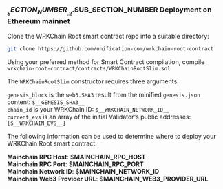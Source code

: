 
### $__SECTION_NUMBER__.2.$__SUB_SECTION_NUMBER__ Deployment on Ethereum mainnet

Clone the WRKChain Root smart contract repo into a suitable directory:

```bash
git clone https://github.com/unification-com/wrkchain-root-contract
```

Using your preferred method for Smart Contract compilation, compile
`wrkchain-root-contract/contracts/WRKChainRootSlim.sol`

The `WRKChainRootSlim` constructor requires three arguments:

`genesis_block` is the `web3.SHA3` result from the minified `genesis.json` 
content: `$__GENESIS_SHA3__`  
`chain_id` is your WRKChain ID: `$__WRKCHAIN_NETWORK_ID__`  
`current_evs` is an array of the initial Validator's public addresses:
 `[$__WRKCHAIN_EVS__]`

The following information can be used to determine where to deploy your 
WRKChain Root smart contract:  

**Mainchain RPC Host**: $__MAINCHAIN_RPC_HOST__  
**Mainchain RPC Port**: $__MAINCHAIN_RPC_PORT__  
**Mainchain Network ID**: $__MAINCHAIN_NETWORK_ID__  
**Mainchain Web3 Provider URL**: $__MAINCHAIN_WEB3_PROVIDER_URL__
